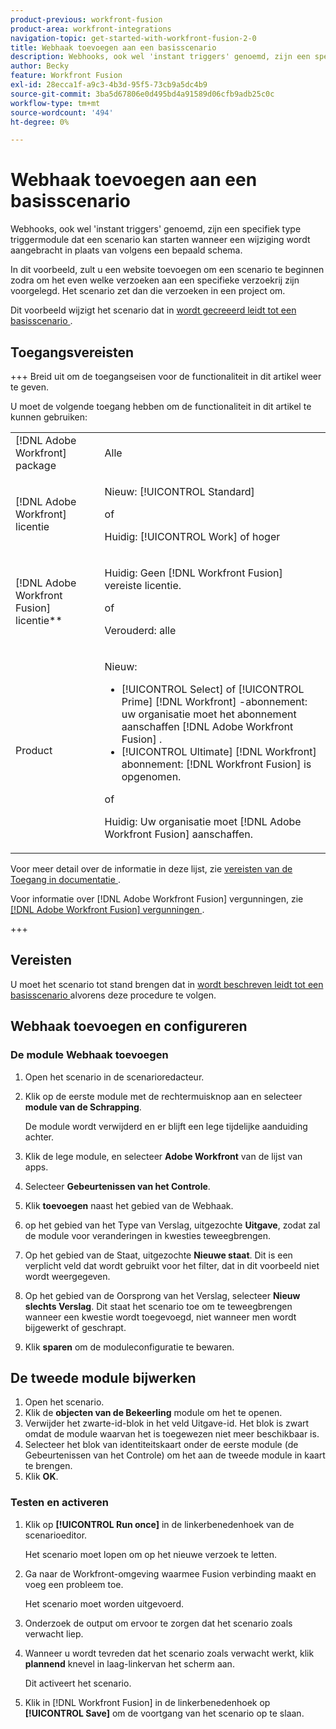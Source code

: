 ```yaml
---
product-previous: workfront-fusion
product-area: workfront-integrations
navigation-topic: get-started-with-workfront-fusion-2-0
title: Webhaak toevoegen aan een basisscenario
description: Webhooks, ook wel 'instant triggers' genoemd, zijn een specifiek type triggermodule dat een scenario kan starten wanneer een wijziging wordt aangebracht in plaats van volgens een bepaald schema.
author: Becky
feature: Workfront Fusion
exl-id: 28ecca1f-a9c3-4b3d-95f5-73cb9a5dc4b9
source-git-commit: 3ba5d67806e0d495bd4a91589d06cfb9adb25c0c
workflow-type: tm+mt
source-wordcount: '494'
ht-degree: 0%

---
```


# Webhaak toevoegen aan een basisscenario

Webhooks, ook wel &#39;instant triggers&#39; genoemd, zijn een specifiek type triggermodule dat een scenario kan starten wanneer een wijziging wordt aangebracht in plaats van volgens een bepaald schema.

In dit voorbeeld, zult u een website toevoegen om een scenario te beginnen zodra om het even welke verzoeken aan een specifieke verzoekrij zijn voorgelegd. Het scenario zet dan die verzoeken in een project om.

Dit voorbeeld wijzigt het scenario dat in [ wordt gecreeerd leidt tot een basisscenario ](/help/workfront-fusion/build-practice-scenarios/create-basic-scenario.md).

## Toegangsvereisten

+++ Breid uit om de toegangseisen voor de functionaliteit in dit artikel weer te geven.

U moet de volgende toegang hebben om de functionaliteit in dit artikel te kunnen gebruiken:

<table style="table-layout:auto">
 <col> 
 <col> 
 <tbody> 
  <tr> 
   <td role="rowheader">[!DNL Adobe Workfront] package</td> 
   <td> <p>Alle</p> </td> 
  </tr> 
  <tr data-mc-conditions=""> 
   <td role="rowheader">[!DNL Adobe Workfront] licentie</td> 
   <td> <p>Nieuw: [!UICONTROL Standard]</p><p>of</p><p>Huidig: [!UICONTROL Work] of hoger</p> </td> 
  </tr> 
  <tr> 
   <td role="rowheader">[!DNL Adobe Workfront Fusion] licentie**</td> 
   <td>
   <p>Huidig: Geen [!DNL Workfront Fusion] vereiste licentie.</p>
   <p>of</p>
   <p>Verouderd: alle </p>
   </td> 
  </tr> 
  <tr> 
   <td role="rowheader">Product</td> 
   <td>
   <p>Nieuw:</p> <ul><li>[!UICONTROL Select] of [!UICONTROL Prime] [!DNL Workfront] -abonnement: uw organisatie moet het abonnement aanschaffen [!DNL Adobe Workfront Fusion] .</li><li>[!UICONTROL Ultimate] [!DNL Workfront] abonnement: [!DNL Workfront Fusion] is opgenomen.</li></ul>
   <p>of</p>
   <p>Huidig: Uw organisatie moet [!DNL Adobe Workfront Fusion] aanschaffen.</p>
   </td> 
  </tr>
 </tbody> 
</table>

Voor meer detail over de informatie in deze lijst, zie [ vereisten van de Toegang in documentatie ](/help/workfront-fusion/references/licenses-and-roles/access-level-requirements-in-documentation.md).

Voor informatie over [!DNL Adobe Workfront Fusion] vergunningen, zie [[!DNL Adobe Workfront Fusion]  vergunningen ](/help/workfront-fusion/set-up-and-manage-workfront-fusion/licensing-operations-overview/license-automation-vs-integration.md).

+++

## Vereisten

U moet het scenario tot stand brengen dat in [ wordt beschreven leidt tot een basisscenario ](/help/workfront-fusion/build-practice-scenarios/create-basic-scenario.md) alvorens deze procedure te volgen.

## Webhaak toevoegen en configureren


### De module Webhaak toevoegen

1. Open het scenario in de scenarioredacteur.
1. Klik op de eerste module met de rechtermuisknop aan en selecteer **module van de Schrapping**.

   De module wordt verwijderd en er blijft een lege tijdelijke aanduiding achter.

1. Klik de lege module, en selecteer **Adobe Workfront** van de lijst van apps.
1. Selecteer **Gebeurtenissen van het Controle**.
1. Klik **toevoegen** naast het gebied van de Webhaak.
1. op het gebied van het Type van Verslag, uitgezochte **Uitgave**, zodat zal de module voor veranderingen in kwesties teweegbrengen.
1. Op het gebied van de Staat, uitgezochte **Nieuwe staat**. Dit is een verplicht veld dat wordt gebruikt voor het filter, dat in dit voorbeeld niet wordt weergegeven.
1. Op het gebied van de Oorsprong van het Verslag, selecteer **Nieuw slechts Verslag**. Dit staat het scenario toe om te teweegbrengen wanneer een kwestie wordt toegevoegd, niet wanneer men wordt bijgewerkt of geschrapt.
1. Klik **sparen** om de moduleconfiguratie te bewaren.

## De tweede module bijwerken

1. Open het scenario.
1. Klik de **objecten van de Bekeerling** module om het te openen.
1. Verwijder het zwarte-id-blok in het veld Uitgave-id. Het blok is zwart omdat de module waarvan het is toegewezen niet meer beschikbaar is.
1. Selecteer het blok van identiteitskaart onder de eerste module (de Gebeurtenissen van het Controle) om het aan de tweede module in kaart te brengen.
1. Klik **OK**.



### Testen en activeren

1. Klik op **[!UICONTROL Run once]** in de linkerbenedenhoek van de scenarioeditor.

   Het scenario moet lopen om op het nieuwe verzoek te letten.
1. Ga naar de Workfront-omgeving waarmee Fusion verbinding maakt en voeg een probleem toe.

   Het scenario moet worden uitgevoerd.
1. Onderzoek de output om ervoor te zorgen dat het scenario zoals verwacht liep.
1. Wanneer u wordt tevreden dat het scenario zoals verwacht werkt, klik **plannend** knevel in laag-linkervan het scherm aan **&#x200B;**.

   Dit activeert het scenario.
1. Klik in [!DNL Workfront Fusion] in de linkerbenedenhoek op **[!UICONTROL Save]** om de voortgang van het scenario op te slaan.
